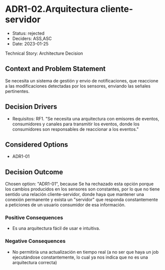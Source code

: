 # ADR1-02.Arquitectura cliente-servidor

* Status: rejected
* Deciders: ASS,ASC
* Date: 2023-01-25

Technical Story: Architecture Decision

## Context and Problem Statement

Se necesita un sistema de gestión y envio de notificaciones, que reaccione a las modificaciones detectadas por los sensores, enviando las señales pertinentes.

## Decision Drivers

* Requisitos: RF1. "Se necesita una arquitectura con emisores de eventos, consumidores y canales para transmitir los eventos, donde los consumidores son responsables de reaccionar a los eventos."

## Considered Options

* ADR1-01

## Decision Outcome

Chosen option: "ADR1-01", because Se ha rechazado esta opción porque los cambios producidos en los sensores son constantes, por lo que no tiene sentido una relación cliente-servidor, donde haya que mantener una conexión permanente y exista un "servidor" que responda constantemente a peticiones de un usuario consumidor de esa información.

### Positive Consequences

* Es una arquitectura fácil de usar e intuitiva.

### Negative Consequences

* No permitiría una actualización en tiempo real (a no ser que haya un job ejecutándose constantemente, lo cual ya nos indica que no es una arquitectura correcta)
